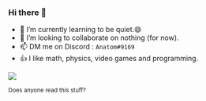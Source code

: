 ### Hi there 👋

- 🌱 I’m currently learning to be quiet.😄
- 👯 I’m looking to collaborate on nothing (for now).
- 📫 DM me on Discord : `Anatom#9169`
- 👍 I like math, physics, video games and programming.


<a href="https://github.com/anuraghazra/github-readme-stats">
  <img align="center" src="https://github-readme-stats.vercel.app/api?username=anatom3000&show_icons=true&theme=transparent&hide_border=true" />
</a>

<sub>Does anyone read this stuff?</sub>
